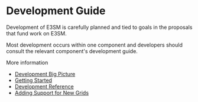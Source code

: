 # Development Guide

Development of E3SM is carefully planned and tied to goals in the proposals that fund
work on E3SM.

Most development occurs within one component and developers should consult the
relevant component's development guide.

More information

+ [Development Big Picture](https://acme-climate.atlassian.net/wiki/spaces/DOC/pages/7997024/Development+Big+Picture)
+ [Getting Started](https://acme-climate.atlassian.net/wiki/spaces/DOC/pages/1868455/Development+Getting+Started+Guide)
+ [Development Reference](https://acme-climate.atlassian.net/wiki/spaces/DOC/pages/2523163/Development+Reference)
+ [Adding Support for New Grids](adding-grid-support/index.md)
